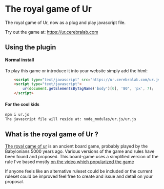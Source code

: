 # The royal game of Ur

The royal game of Ur, now as a plug and play javascript file.

Try out the game at: https://ur.cerebralab.com


## Using the plugin

#### Normal install
To play this game or introduce it into your website simply add the html:
```html
    <script type="text/javascript" src="https://ur.cerebralab.com/ur.js"></script>
    <script type="text/javascript">
        ur(document.getElementsByTagName('body')[0], '80', 'px', 7);
    </script>
```

#### For the cool kids

```bash
npm i ur.js
The javascript file will reside at: node_modules/ur.js/ur.js
```


## What is the royal game of Ur ?

[The royal game of ur](https://en.wikipedia.org/wiki/Royal_Game_of_Ur) is an ancient board game, probably played by the
Babylonians 5000 years ago. Various versions of the game and rules have been found and proposed. This board-game uses
a simplified version of the rule I've based mostly [on the video which popularized the game](https://www.youtube.com/watch?v=WZskjLq040I)

If anyone feels like an alternative ruleset could be included or the current ruleset could be improved feel free to create
and issue and detail on your proposal.
